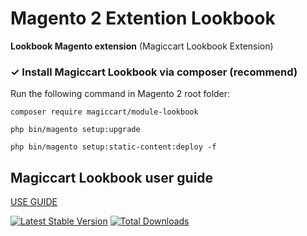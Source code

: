 # Magento 2 Extention Lookbook
**Lookbook Magento extension** (Magiccart Lookbook Extension)
### ✓ Install Magiccart Lookbook via composer (recommend)
Run the following command in Magento 2 root folder:

`composer require magiccart/module-lookbook`

`php bin/magento setup:upgrade`

`php bin/magento setup:static-content:deploy -f`
## Magiccart Lookbook user guide
[USE GUIDE](https://docs.alothemes.com/m2/theme/gecko/#sub70)

[![Latest Stable Version](https://poser.pugx.org/magiccart/module-lookbook/v/stable)](https://packagist.org/packages/magiccart/module-lookbook)
[![Total Downloads](https://poser.pugx.org/magiccart/module-lookbook/downloads)](https://packagist.org/packages/magiccart/module-lookbook)
